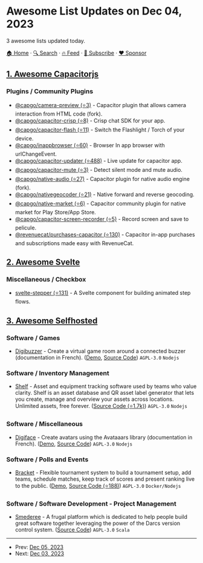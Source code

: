 # Awesome List Updates on Dec 04, 2023

3 awesome lists updated today.

[🏠 Home](/README.md) · [🔍 Search](https://www.trackawesomelist.com/search/) · [🔥 Feed](https://www.trackawesomelist.com/rss.xml) · [📮 Subscribe](https://trackawesomelist.us17.list-manage.com/subscribe?u=d2f0117aa829c83a63ec63c2f&id=36a103854c) · [❤️  Sponsor](https://github.com/sponsors/theowenyoung)



## [1. Awesome Capacitorjs](/content/capawesome-team/awesome-capacitorjs/README.md)

### Plugins / Community Plugins

*   [@capgo/camera-preview (⭐3)](https://github.com/Cap-go/camera-preview) - Capacitor plugin that allows camera interaction from HTML code (fork).
*   [@capgo/capacitor-crisp (⭐8)](https://github.com/Cap-go/capacitor-crisp) - Crisp chat SDK for your app.
*   [@capgo/capacitor-flash (⭐11)](https://github.com/Cap-go/capacitor-flash) - Switch the Flashlight / Torch of your device.
*   [@capgo/inappbrowser (⭐60)](https://github.com/Cap-go/capacitor-inappbrowser) - Browser In app browser with urlChangeEvent.
*   [@capgo/capacitor-updater (⭐488)](https://github.com/Cap-go/capacitor-updater) - Live update for capacitor app.
*   [@capgo/capacitor-mute (⭐3)](https://github.com/Cap-go/capacitor-mute) - Detect silent mode and mute audio.
*   [@capgo/native-audio (⭐27)](https://github.com/Cap-go/native-audio) - Capacitor plugin for native audio engine (fork).
*   [@capgo/nativegeocoder (⭐21)](https://github.com/Cap-go/capacitor-nativegeocoder) - Native forward and reverse geocoding.
*   [@capgo/native-market (⭐6)](https://github.com/Cap-go/native-market) - Capacitor community plugin for native market for Play Store/App Store.
*   [@capgo/capacitor-screen-recorder (⭐5)](https://github.com/Cap-go/capacitor-screen-recorder) - Record screen and save to pelicule.
*   [@revenuecat/purchases-capacitor (⭐130)](https://github.com/RevenueCat/purchases-capacitor) - Capacitor in-app purchases and subscriptions made easy with RevenueCat.

## [2. Awesome Svelte](/content/TheComputerM/awesome-svelte/README.md)

### Miscellaneous / Checkbox

*   [svelte-stepper (⭐131)](https://github.com/efstajas/svelte-stepper) - A Svelte component for building animated step flows.

## [3. Awesome Selfhosted](/content/awesome-selfhosted/awesome-selfhosted/README.md)

### Software / Games

*   [Digibuzzer](https://digibuzzer.app/) - Create a virtual game room around a connected buzzer (documentation in French). ([Demo](https://digibuzzer.app/), [Source Code](https://codeberg.org/ladigitale/digibuzzer)) `AGPL-3.0` `Nodejs`

### Software / Inventory Management

*   [Shelf](https://www.shelf.nu) - Asset and equipment tracking software used by teams who value clarity. Shelf is an asset database and QR asset label generator that lets you create, manage and overview your assets across locations. Unlimited assets, free forever. ([Source Code (⭐1.7k)](https://github.com/Shelf-nu/shelf.nu)) `AGPL-3.0` `Nodejs`

### Software / Miscellaneous

*   [Digiface](https://ladigitale.dev/digiface/) - Create avatars using the Avataaars library (documentation in French). ([Demo](https://ladigitale.dev/digiface/), [Source Code](https://codeberg.org/ladigitale/digiface)) `AGPL-3.0` `Nodejs`

### Software / Polls and Events

*   [Bracket](https://evroon.github.io/bracket) - Flexible tournament system to build a tournament setup, add teams, schedule matches, keep track of scores and present ranking live to the public. ([Demo](https://www.bracketapp.nl/demo), [Source Code (⭐188)](https://github.com/evroon/bracket)) `AGPL-3.0` `Docker/Nodejs`

### Software / Software Development - Project Management

*   [Smederee](https://smeder.ee) - A frugal platform which is dedicated to help people build great software together leveraging the power of the Darcs version control system. ([Source Code](https://smeder.ee/~jan0sch/smederee)) `AGPL-3.0` `Scala`

---

- Prev: [Dec 05, 2023](/content/2023/12/05/README.md)
- Next: [Dec 03, 2023](/content/2023/12/03/README.md)